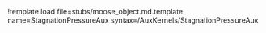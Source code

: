 !template load file=stubs/moose_object.md.template name=StagnationPressureAux syntax=/AuxKernels/StagnationPressureAux